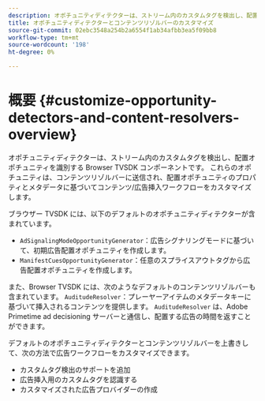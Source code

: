 ```yaml
---
description: オポチュニティディテクターは、ストリーム内のカスタムタグを検出し、配置オポチュニティを識別する Browser TVSDK コンポーネントです。 これらのオポチュニティは、コンテンツリゾルバーに送信され、配置オポチュニティのプロパティとメタデータに基づいてコンテンツ/広告挿入ワークフローをカスタマイズします。
title: オポチュニティディテクターとコンテンツリゾルバーのカスタマイズ
source-git-commit: 02ebc3548a254b2a6554f1ab34afbb3ea5f09bb8
workflow-type: tm+mt
source-wordcount: '198'
ht-degree: 0%

---
```


# 概要 {#customize-opportunity-detectors-and-content-resolvers-overview}

オポチュニティディテクターは、ストリーム内のカスタムタグを検出し、配置オポチュニティを識別する Browser TVSDK コンポーネントです。 これらのオポチュニティは、コンテンツリゾルバーに送信され、配置オポチュニティのプロパティとメタデータに基づいてコンテンツ/広告挿入ワークフローをカスタマイズします。

ブラウザー TVSDK には、以下のデフォルトのオポチュニティディテクターが含まれています。

* `AdSignalingModeOpportunityGenerator`：広告シグナリングモードに基づいて、初期広告配置オポチュニティを作成します。
* `ManifestCuesOpportunityGenerator`：任意のスプライスアウトタグから広告配置オポチュニティを作成します。

また、Browser TVSDK には、次のようなデフォルトのコンテンツリゾルバーも含まれています。 `AuditudeResolver`：プレーヤーアイテムのメタデータキーに基づいて挿入されるコンテンツを提供します。 `AuditudeResolver` は、Adobe Primetime ad decisioning サーバーと通信し、配置する広告の時間を返すことができます。

デフォルトのオポチュニティディテクターとコンテンツリゾルバーを上書きして、次の方法で広告ワークフローをカスタマイズできます。

* カスタムタグ検出のサポートを追加
* 広告挿入用のカスタムタグを認識する
* カスタマイズされた広告プロバイダーの作成
